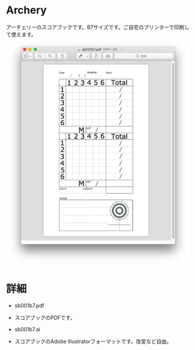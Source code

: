 # Archery
アーチェリーのスコアブックです。B7サイズです。ご自宅のプリンターで印刷して使えます。
![スクリーンショット](https://github.com/shogo4405/Archery/blob/master/sb001b7.png?raw=true)

# 詳細
* sb001b7.pdf
 - スコアブックのPDFです。
* sb001b7.ai
 - スコアブックのAdobe Illustratorフォーマットです。改変など自由。
